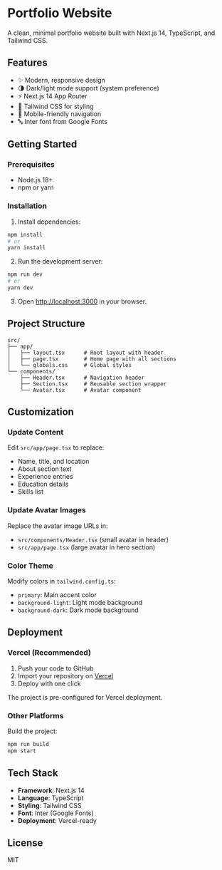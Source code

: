 # Portfolio Website

A clean, minimal portfolio website built with Next.js 14, TypeScript, and Tailwind CSS.

## Features

- ✨ Modern, responsive design
- 🌗 Dark/light mode support (system preference)
- ⚡ Next.js 14 App Router
- 🎨 Tailwind CSS for styling
- 📱 Mobile-friendly navigation
- 🔤 Inter font from Google Fonts

## Getting Started

### Prerequisites

- Node.js 18+
- npm or yarn

### Installation

1. Install dependencies:

```bash
npm install
# or
yarn install
```

2. Run the development server:

```bash
npm run dev
# or
yarn dev
```

3. Open [http://localhost:3000](http://localhost:3000) in your browser.

## Project Structure

```
src/
├── app/
│   ├── layout.tsx      # Root layout with header
│   ├── page.tsx        # Home page with all sections
│   └── globals.css     # Global styles
└── components/
    ├── Header.tsx      # Navigation header
    ├── Section.tsx     # Reusable section wrapper
    └── Avatar.tsx      # Avatar component
```

## Customization

### Update Content

Edit `src/app/page.tsx` to replace:
- Name, title, and location
- About section text
- Experience entries
- Education details
- Skills list

### Update Avatar Images

Replace the avatar image URLs in:
- `src/components/Header.tsx` (small avatar in header)
- `src/app/page.tsx` (large avatar in hero section)

### Color Theme

Modify colors in `tailwind.config.ts`:
- `primary`: Main accent color
- `background-light`: Light mode background
- `background-dark`: Dark mode background

## Deployment

### Vercel (Recommended)

1. Push your code to GitHub
2. Import your repository on [Vercel](https://vercel.com)
3. Deploy with one click

The project is pre-configured for Vercel deployment.

### Other Platforms

Build the project:

```bash
npm run build
npm start
```

## Tech Stack

- **Framework**: Next.js 14
- **Language**: TypeScript
- **Styling**: Tailwind CSS
- **Font**: Inter (Google Fonts)
- **Deployment**: Vercel-ready

## License

MIT
